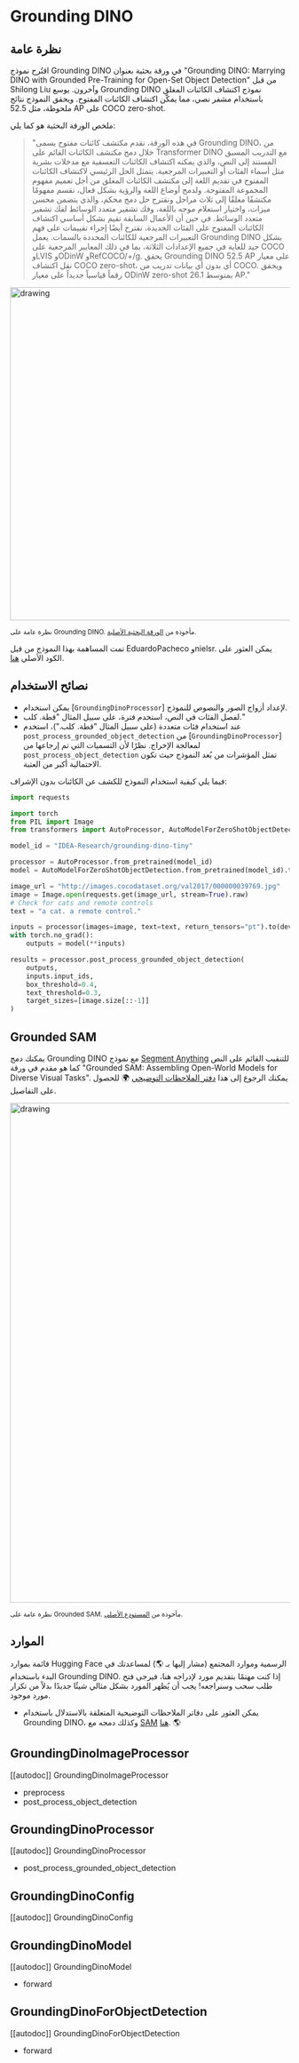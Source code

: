 # Grounding DINO

## نظرة عامة

اقتُرح نموذج Grounding DINO في ورقة بحثية بعنوان "Grounding DINO: Marrying DINO with Grounded Pre-Training for Open-Set Object Detection" من قبل Shilong Liu وآخرون. يوسع Grounding DINO نموذج اكتشاف الكائنات المغلق باستخدام مشفر نصي، مما يمكّن اكتشاف الكائنات المفتوح. ويحقق النموذج نتائج ملحوظة، مثل 52.5 AP على COCO zero-shot.

ملخص الورقة البحثية هو كما يلي:

> "في هذه الورقة، نقدم مكتشف كائنات مفتوح يسمى Grounding DINO، من خلال دمج مكتشف الكائنات القائم على Transformer DINO مع التدريب المسبق المستند إلى النص، والذي يمكنه اكتشاف الكائنات التعسفية مع مدخلات بشرية مثل أسماء الفئات أو التعبيرات المرجعية. يتمثل الحل الرئيسي لاكتشاف الكائنات المفتوح في تقديم اللغة إلى مكتشف الكائنات المغلق من أجل تعميم مفهوم المجموعة المفتوحة. ولدمج أوضاع اللغة والرؤية بشكل فعال، نقسم مفهومًا مكتشفًا مغلقًا إلى ثلاث مراحل ونقترح حل دمج محكم، والذي يتضمن محسن ميزات، واختيار استعلام موجه باللغة، وفك تشفير متعدد الوسائط لفك تشفير متعدد الوسائط. في حين أن الأعمال السابقة تقيم بشكل أساسي اكتشاف الكائنات المفتوح على الفئات الجديدة، نقترح أيضًا إجراء تقييمات على فهم التعبيرات المرجعية للكائنات المحددة بالسمات. يعمل Grounding DINO بشكل جيد للغاية في جميع الإعدادات الثلاثة، بما في ذلك المعايير المرجعية على COCO وLVIS وODinW وRefCOCO/+/g. يحقق Grounding DINO 52.5 AP على معيار نقل اكتشاف COCO zero-shot، أي بدون أي بيانات تدريب من COCO. ويحقق رقماً قياسياً جديداً على معيار ODinW zero-shot بمتوسط 26.1 AP."

<img src="https://huggingface.co/datasets/huggingface/documentation-images/resolve/main/transformers/model_doc/grouding_dino_architecture.png"
alt="drawing" width="600"/>

<small> نظرة عامة على Grounding DINO. مأخوذة من <a href="https://arxiv.org/abs/2303.05499">الورقة البحثية الأصلية</a>.</small>

تمت المساهمة بهذا النموذج من قبل EduardoPacheco وnielsr. يمكن العثور على الكود الأصلي [هنا](https://github.com/IDEA-Research/GroundingDINO).

## نصائح الاستخدام

- يمكن استخدام [`GroundingDinoProcessor`] لإعداد أزواج الصور والنصوص للنموذج.
- لفصل الفئات في النص، استخدم فترة، على سبيل المثال "قطة. كلب."
- عند استخدام فئات متعددة (على سبيل المثال "قطة. كلب.")، استخدم `post_process_grounded_object_detection` من [`GroundingDinoProcessor`] لمعالجة الإخراج. نظرًا لأن التسميات التي تم إرجاعها من `post_process_object_detection` تمثل المؤشرات من بُعد النموذج حيث تكون الاحتمالية أكبر من العتبة.

فيما يلي كيفية استخدام النموذج للكشف عن الكائنات بدون الإشراف:

```python
import requests

import torch
from PIL import Image
from transformers import AutoProcessor, AutoModelForZeroShotObjectDetection,

model_id = "IDEA-Research/grounding-dino-tiny"

processor = AutoProcessor.from_pretrained(model_id)
model = AutoModelForZeroShotObjectDetection.from_pretrained(model_id).to(device)

image_url = "http://images.cocodataset.org/val2017/000000039769.jpg"
image = Image.open(requests.get(image_url, stream=True).raw)
# Check for cats and remote controls
text = "a cat. a remote control."

inputs = processor(images=image, text=text, return_tensors="pt").to(device)
with torch.no_grad():
    outputs = model(**inputs)

results = processor.post_process_grounded_object_detection(
    outputs,
    inputs.input_ids,
    box_threshold=0.4,
    text_threshold=0.3,
    target_sizes=[image.size[::-1]]
)
```

## Grounded SAM

يمكنك دمج Grounding DINO مع نموذج [Segment Anything](sam) للتنقيب القائم على النص كما هو مقدم في ورقة "Grounded SAM: Assembling Open-World Models for Diverse Visual Tasks". يمكنك الرجوع إلى هذا [دفتر الملاحظات التوضيحي](https://github.com/NielsRogge/Transformers-Tutorials/blob/master/Grounding%20DINO/GroundingDINO_with_Segment_Anything.ipynb) 🌍 للحصول على التفاصيل.

<img src="https://huggingface.co/datasets/huggingface/documentation-images/resolve/main/transformers/model_doc/grounded_sam.png"
alt="drawing" width="900"/>

<small> نظرة عامة على Grounded SAM. مأخوذة من <a href="https://github.com/IDEA-Research/Grounded-Segment-Anything">المستودع الأصلي</a>.</small>

## الموارد

قائمة بموارد Hugging Face الرسمية وموارد المجتمع (مشار إليها بـ 🌎) لمساعدتك في البدء باستخدام Grounding DINO. إذا كنت مهتمًا بتقديم مورد لإدراجه هنا، فيرجى فتح طلب سحب وسنراجعه! يجب أن يُظهر المورد بشكل مثالي شيئًا جديدًا بدلاً من تكرار مورد موجود.

- يمكن العثور على دفاتر الملاحظات التوضيحية المتعلقة بالاستدلال باستخدام Grounding DINO، وكذلك دمجه مع [SAM](sam) [هنا](https://github.com/NielsRogge/Transformers-Tutorials/tree/master/Grounding%20DINO). 🌎

## GroundingDinoImageProcessor

[[autodoc]] GroundingDinoImageProcessor

- preprocess
- post_process_object_detection

## GroundingDinoProcessor

[[autodoc]] GroundingDinoProcessor

- post_process_grounded_object_detection

## GroundingDinoConfig

[[autodoc]] GroundingDinoConfig

## GroundingDinoModel

[[autodoc]] GroundingDinoModel

- forward

## GroundingDinoForObjectDetection

[[autodoc]] GroundingDinoForObjectDetection

- forward